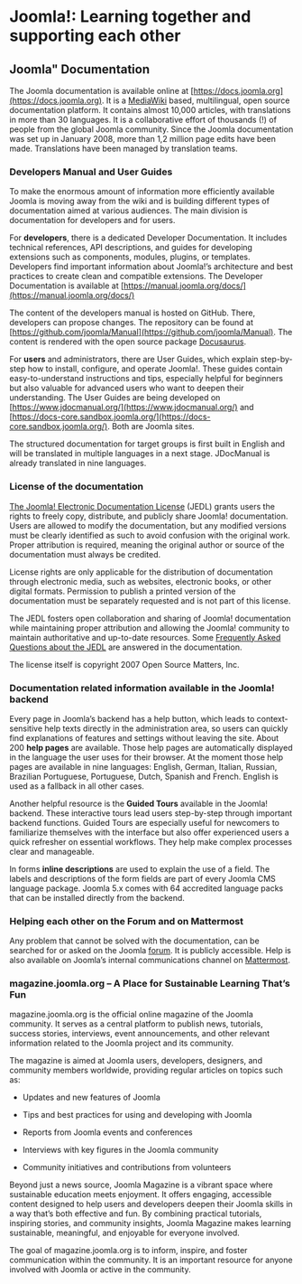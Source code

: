 # Joomla!: Learning together and supporting each other 

## Joomla" Documentation

The Joomla documentation is available online at [https://docs.joomla.org](https://docs.joomla.org). It is a [MediaWiki](https://www.mediawiki.org/wiki/MediaWiki) based, multilingual, open source documentation platform. It contains almost 10,000 articles, with translations in more than 30 languages.  It is a collaborative effort of thousands (\!) of people from the global Joomla community. Since the Joomla documentation was set up in January 2008, more than 1,2 million page edits have been made. Translations have been managed by translation teams.

### Developers Manual and User Guides

To make the enormous amount of information more efficiently available Joomla is moving away from the wiki and is building different types of documentation aimed at various audiences. The main division is documentation for developers and for users. 

For **developers**, there is a dedicated Developer Documentation. It includes technical references, API descriptions, and guides for developing extensions such as components, modules, plugins, or templates. Developers find important information about Joomla\!’s architecture and best practices to create clean and compatible extensions. The Developer Documentation is available at [https://manual.joomla.org/docs/](https://manual.joomla.org/docs/) 

The content of the developers manual is hosted on GitHub. There, developers can propose changes. The repository can be found at [https://github.com/joomla/Manual](https://github.com/joomla/Manual). The content is rendered with the open source package [Docusaurus](https://docusaurus.io/).

For **users** and administrators, there are User Guides, which explain step-by-step how to install, configure, and operate Joomla\!. These guides contain easy-to-understand instructions and tips, especially helpful for beginners but also valuable for advanced users who want to deepen their understanding. The User Guides are being developed on [https://www.jdocmanual.org/](https://www.jdocmanual.org/)  and [https://docs-core.sandbox.joomla.org/](https://docs-core.sandbox.joomla.org/). Both are Joomla sites.

The structured documentation for target groups is first built in English and will be translated in multiple languages in a next stage. JDocManual is already translated in nine languages. 

### License of the documentation

[The Joomla\! Electronic Documentation License](https://docs.joomla.org/JEDL) (JEDL) grants users the rights to freely copy, distribute, and publicly share Joomla\! documentation. Users are allowed to modify the documentation, but any modified versions must be clearly identified as such to avoid confusion with the original work. Proper attribution is required, meaning the original author or source of the documentation must always be credited.

License rights are only applicable for the distribution of documentation through electronic media, such as websites, electronic books, or other digital formats. Permission to publish a printed version of the documentation must be separately requested and is not part of this license.

The JEDL fosters open collaboration and sharing of Joomla\! documentation while maintaining proper attribution and allowing the Joomla\! community to maintain authoritative and up-to-date resources. Some [Frequently Asked Questions about the JEDL](https://docs.joomla.org/JEDL/FAQ/en) are answered in the documentation.

The license itself is copyright 2007 Open Source Matters, Inc.

### Documentation related information available in the Joomla\! backend

Every page in Joomla’s backend has a help button, which leads to context-sensitive help texts directly in the administration area, so users can quickly find explanations of features and settings without leaving the site. About 200 **help pages** are available. Those help pages are automatically displayed in the language the user uses for their browser. At the moment those help pages are available in nine languages: English, German, Italian, Russian, Brazilian Portuguese, Portuguese, Dutch, Spanish and French. English is used as a fallback in all other cases.

Another helpful resource is the **Guided Tours** available in the Joomla\! backend. These interactive tours lead users step-by-step through important backend functions. Guided Tours are especially useful for newcomers to familiarize themselves with the interface but also offer experienced users a quick refresher on essential workflows. They help make complex processes clear and manageable.

In forms **inline descriptions** are used to explain the use of a field. The labels and descriptions of the form fields are part of every Joomla CMS language package. Joomla 5.x comes with 64 accredited language packs that can be installed directly from the backend.

### Helping each other on the Forum and on Mattermost

Any problem that cannot be solved with the documentation, can be searched for or asked on the Joomla [forum](https://forum.joomla.org). It is publicly accessible. Help is also available on Joomla’s internal communications channel on [Mattermost](https://docs.joomla.org/Mattermost).

### **magazine.joomla.org – A Place for Sustainable Learning That’s Fun**

magazine.joomla.org is the official online magazine of the Joomla community. It serves as a central platform to publish news, tutorials, success stories, interviews, event announcements, and other relevant information related to the Joomla project and its community.

The magazine is aimed at Joomla users, developers, designers, and community members worldwide, providing regular articles on topics such as:

* Updates and new features of Joomla

* Tips and best practices for using and developing with Joomla

* Reports from Joomla events and conferences

* Interviews with key figures in the Joomla community

* Community initiatives and contributions from volunteers

Beyond just a news source, Joomla Magazine is a vibrant space where sustainable education meets enjoyment. It offers engaging, accessible content designed to help users and developers deepen their Joomla skills in a way that’s both effective and fun. By combining practical tutorials, inspiring stories, and community insights, Joomla Magazine makes learning sustainable, meaningful, and enjoyable for everyone involved.

The goal of magazine.joomla.org is to inform, inspire, and foster communication within the community. It is an important resource for anyone involved with Joomla or active in the community.

